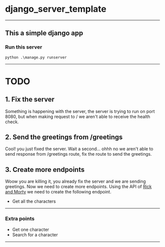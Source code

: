# django_server_template
---

## This a simple django app

### Run this server
`python .\manage.py runserver`

---

# TODO

## 1. Fix the server
Something is happening with the server, the server is trying to run on port 8080, but when making request to / we aren't able to receive the health check.

## 2. Send the greetings from /greetings
Cool! you just fixed the server. Wait a second... ohhh no we aren't able to send response from /greetings route, fix the route to send the greetings.

## 3. Create more endpoints
Woow you are killing it, you already fix the server and we are sending greetings. Now we need to create more endpoints.
Using the API of [Rick and Morty](https://rickandmortyapi.com/documentation/#rest) we need to create the following endpoint.
- Get all the characters

---
### Extra points
- Get one character
- Search for a character
---
